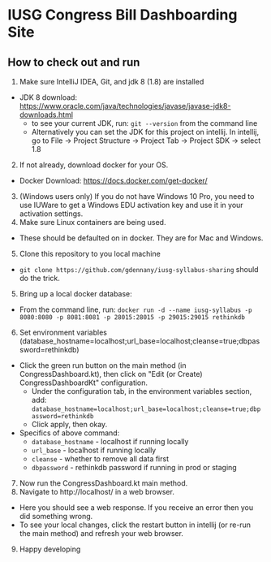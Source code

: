 # IUSG Congress Bill Dashboarding Site

## How to check out and run
1. Make sure IntelliJ IDEA, Git, and jdk 8 (1.8) are installed
  - JDK 8 download: https://www.oracle.com/java/technologies/javase/javase-jdk8-downloads.html
    - to see your current JDK, run: `git --version` from the command line
    - Alternatively you can set the JDK for this project on intellij. In intellij, go to File -> Project Structure -> Project Tab -> Project SDK -> select 1.8
2. If not already, download docker for your OS.
  - Docker Download: https://docs.docker.com/get-docker/
3. (Windows users only) If you do not have Windows 10 Pro, you need to use IUWare to get a Windows EDU activation key and use it in your activation settings.
4. Make sure Linux containers are being used.
  - These should be defaulted on in docker. They are for Mac and Windows.
5. Clone this repository to you local machine
  - `git clone https://github.com/gdennany/iusg-syllabus-sharing` should do the trick.
5. Bring up a local docker database:
  - From the command line, run: `docker run -d --name iusg-syllabus -p 8080:8080 -p 8081:8081 -p 28015:28015 -p 29015:29015 rethinkdb`
6. Set environment variables (database_hostname=localhost;url_base=localhost;cleanse=true;dbpassword=rethinkdb)
  - Click the green run button on the main method (in CongressDashboard.kt), then click on "Edit (or Create) CongressDashboardKt" configuration.
    - Under the configuration tab, in the environment variables section, add: `database_hostname=localhost;url_base=localhost;cleanse=true;dbpassword=rethinkdb`
    - Click apply, then okay.
  - Specifics of above command:
    - `database_hostname` - localhost if running locally
    - `url_base` - localhost if running locally
    - `cleanse` - whether to remove all data first
    - `dbpassword` - rethinkdb password if running in prod or staging
7. Now run the CongressDashboard.kt main method.
8. Navigate to http://localhost/ in a web browser.
  - Here you should see a web response. If you receive an error then you did something wrong.
  - To see your local changes, click the restart button in intellij (or re-run the main method) and refresh your web browser.
9. Happy developing
